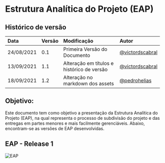 # Estrutura Analítica do Projeto (EAP)

## Histórico de versão

| Data       | Versão | Modificação                                | Autor                                                |
| :--------- | :----- | :----------------------------------------- | :--------------------------------------------------- |
| 24/08/2021 | 0.1    | Primeira Versão do Documento               | [@victordscabral](https://github.com/victordscabral) |
| 13/09/2021 | 1.1    | Alteração em títulos e histórico de versão | [@victordscabral](https://github.com/victordscabral) |
| 18/09/2021 | 1.2    | Alteração no markdown dos assets           | [@pedrohelias](https://github.com/pedrohelias)       |

## Objetivo:

Este documento tem como objetivo a presentação da Estrutura Analítica do Projeto (EAP), na qual representa o processo de subdivisão do projeto e das entregas em partes menores e mais facilmente gerenciáveis. Abaixo, encontram-se as versões de EAP desenvolvidas. <!-- Adição de um comentário-->

## EAP - Release 1

![EAP](/docs/assets/produtos/eap/eap_versão_0.1.png)
